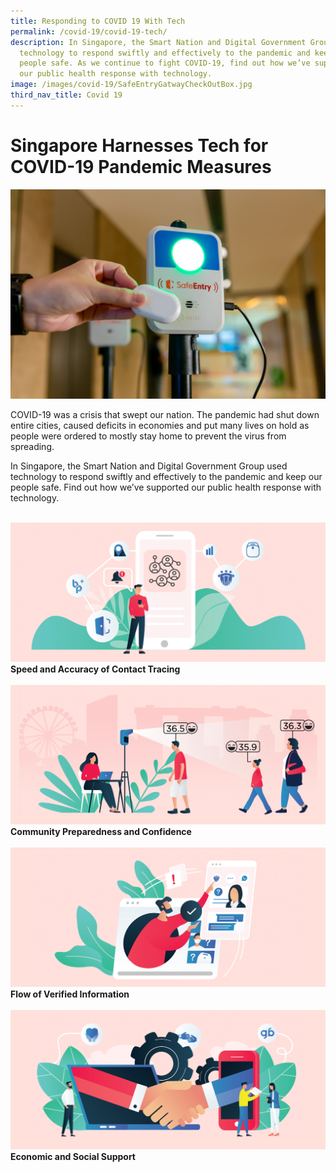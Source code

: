 ```yaml
---
title: Responding to COVID 19 With Tech
permalink: /covid-19/covid-19-tech/
description: In Singapore, the Smart Nation and Digital Government Group used
  technology to respond swiftly and effectively to the pandemic and keep our
  people safe. As we continue to fight COVID-19, find out how we’ve supported
  our public health response with technology.
image: /images/covid-19/SafeEntryGatwayCheckOutBox.jpg
third_nav_title: Covid 19
---
```

#  Singapore Harnesses Tech for COVID-19 Pandemic Measures

 ![SafeEntry Gateway](/images/covid-19/SafeEntryGatwayCheckOutBox.jpg)


COVID-19 was a crisis that swept our nation. The pandemic had shut down entire cities, caused deficits in economies and put many lives on hold as people were ordered to mostly stay home to prevent the virus from spreading.

In Singapore, the Smart Nation and Digital Government Group used technology to respond swiftly and effectively to the pandemic and keep our people safe. Find out how we’ve supported our public health response with technology.

<br>
<div class="row">  
  <div class="col"> 
    <a href="/combating-covid-19/digital-contact-tracing"><img src="/images/covid-19/Covid-Contact-Tracing.jpg" alt="Speed and Accuracy of Contact Tracing"></a><br>
    <div class="header"><b>Speed and Accuracy of Contact Tracing</b></div><br>
  </div>
  	<div class="col"> 
      <a href="/combating-covid-19/community-preparedness">  <img src="/images/covid-19/Covid-Public-Health-Solutions.jpg" alt="Community Preparedness and Confidence"></a><br>
      <div class="header"><b>Community Preparedness and Confidence</b></div>  <br>
  </div>
 </div>
 <div class="row">  
     <div class="col"> 
    <a href="/combating-covid-19/flow-of-verified-information"><img src="/images/covid-19/Covid-Providing-Information.jpg" alt="Flow of Verified Information"></a><br>
     <div class="header"><b>Flow of Verified Information</b></div><br>
  </div>
     <div class="col"> 
      <a href="/combating-covid-19/economic-social-support">  <img src="/images/covid-19/Covid-Social-and-Economic-Support.jpg" alt="Economic and Social Support"></a><br>
       <div class="header"><b>Economic and Social Support</b></div><br>
  </div></div>